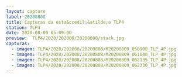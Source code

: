 ```yaml
---
layout: capture
label: 20200808
title: Capturas da esta&ccedil;&atilde;o TLP4
station: TLP4
date: 2020-08-09 05:09:00
preview:  TLP4/2020/202008/20200808/stack.jpg
capturas:
  - imagem: TLP4/2020/202008/20200808/M20200809_050900_TLP_4P.jpg
  - imagem: TLP4/2020/202008/20200808/M20200809_061040_TLP_4P.jpg
  - imagem: TLP4/2020/202008/20200808/M20200809_062135_TLP_4P.jpg
  - imagem: TLP4/2020/202008/20200808/M20200809_062330_TLP_4P.jpg
---
```

